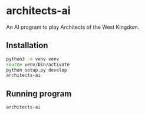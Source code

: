 # architects-ai

An AI program to play Architects of the West Kingdom.

## Installation

```bash
python3 -m venv venv
source venv/bin/activate
python setup.py develop
architects-ai
```

## Running program

```bash
architects-ai
```
